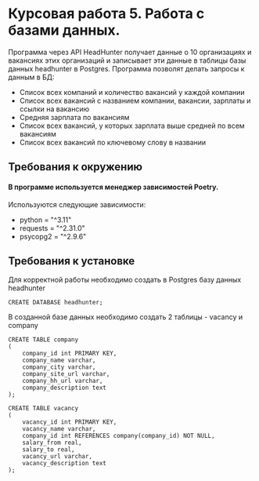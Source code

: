# Курсовая работа 5. Работа с базами данных.

Программа через API HeadHunter получает данные о 10 организациях и вакансиях этих организаций
и записывает эти данные в таблицы базы данных headhunter в Postgres.
Программа позволят делать запросы к данным в БД:

- Список всех компаний и количество вакансий у каждой компании
- Список всех вакансий с названием компании, вакансии, зарплаты и ссылки на вакансию
- Средняя зарплата по вакансиям
- Список всех вакансий, у которых зарплата выше средней по всем вакансиям
- Список всех вакансий по ключевому слову в названии

## Требования к окружению

#### В программе используется менеджер зависимостей Poetry.
Используются следующие зависимости:
- python = "^3.11"
- requests = "^2.31.0"
- psycopg2 = "^2.9.6"

## Требования к установке
Для корректной работы необходимо создать в Postgres базу данных headhunter
```
CREATE DATABASE headhunter;
```
В созданной базе данных необходимо создать 2 таблицы - vacancy и company
```
CREATE TABLE company
(
	company_id int PRIMARY KEY,
	company_name varchar,
	company_city varchar,
	company_site_url varchar,
	company_hh_url varchar,
	company_description text
);

CREATE TABLE vacancy
(
	vacancy_id int PRIMARY KEY,
	vacancy_name varchar,
	company_id int REFERENCES company(company_id) NOT NULL,
	salary_from	real,
	salary_to real,
	vacancy_url varchar,
	vacancy_description text
);
```

